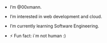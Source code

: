 -  I’m @00xmann.
-  I’m interested in web development and cloud.
-  I’m currently learning Software Engineering.
  
- ⚡ Fun fact: i`m not human :)

<!---
00xmann/00xmann is a ✨ special ✨ repository because its `README.md` (this file) appears on your GitHub profile.
You can click the Preview link to take a look at your changes.
--->
